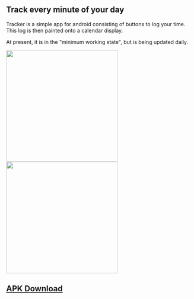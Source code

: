 ## Track every minute of your day

Tracker is a simple app for android consisting of buttons to log your time. This log is then painted onto a calendar display.

At present, it is in the "minimum working state", but is being updated daily.

<a href="url"><img src="http://image.prntscr.com/image/2a3691e352ad4cb3844b48ce98c640ac.png" width="300"></a>
<a href="url"><img src="http://image.prntscr.com/image/645edcf8c8a3430b9604716eae30e731.png" width="300"></a>

## [APK Download](/apk)
